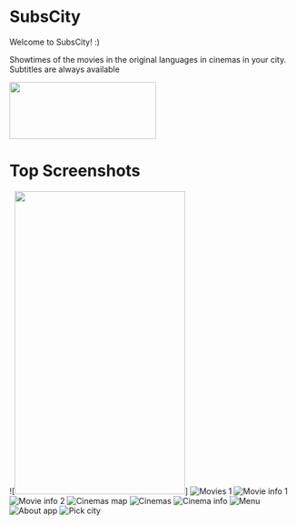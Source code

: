 # SubsCity
Welcome to SubsCity! :)

Showtimes of the movies in the original languages in cinemas in your city. Subtitles are always available

[<img src="https://play.google.com/intl/en_us/badges/images/generic/en_badge_web_generic.png" width="258" height="100">](https://play.google.com/store/apps/details?id=com.markus.subscity)

# Top Screenshots
![<img src="/screenshots/Dark/Movies%201.png" width="300" height="533">]
![Movies 1](/screenshots/Dark/Movies%201.png) ![Movie info 1](/screenshots/Dark/Movie%20info%201.png) ![Movie info 2](/screenshots/Dark/Movie%20info%202.png)
![Cinemas map](/screenshots/Dark/Cinemas%20map.png) ![Cinemas](/screenshots/Dark/Cinemas.png) ![Cinema info](/screenshots/Dark/Cinema%20info.png)
![Menu](/screenshots/Dark/Menu.png) ![About app](/screenshots/Dark/About%20the%20app.png) ![Pick city](/screenshots/Dark/Pick%20a%20city.png)